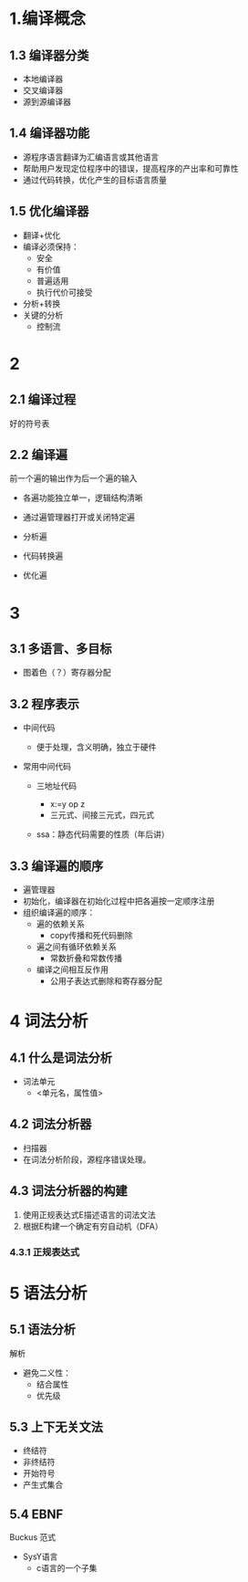 # 1.编译概念

## 1.3 编译器分类

* 本地编译器
* 交叉编译器
* 源到源编译器

## 1.4 编译器功能

* 源程序语言翻译为汇编语言或其他语言
* 帮助用户发现定位程序中的错误，提高程序的产出率和可靠性
* 通过代码转换，优化产生的目标语言质量

## 1.5 优化编译器

* 翻译+优化
* 编译必须保持：
  * 安全
  * 有价值
  * 普遍适用
  * 执行代价可接受
* 分析+转换
* 关键的分析
  * 控制流



# 2

## 2.1 编译过程

好的符号表





## 2.2 编译遍

前一个遍的输出作为后一个遍的输入

* 各遍功能独立单一，逻辑结构清晰
* 通过遍管理器打开或关闭特定遍



* 分析遍
* 代码转换遍
* 优化遍



# 3

## 3.1 多语言、多目标



* 图着色（？）寄存器分配





## 3.2 程序表示



* 中间代码
  * 便于处理，含义明确，独立于硬件

* 常用中间代码

  * 三地址代码
    * x:=y op z
    * 三元式、间接三元式，四元式

  * ssa：静态代码需要的性质（年后讲）



## 3.3 编译遍的顺序

* 遍管理器
* 初始化，编译器在初始化过程中把各遍按一定顺序注册
* 组织编译遍的顺序：
  * 遍的依赖关系
    * copy传播和死代码删除
  * 遍之间有循环依赖关系
    * 常数折叠和常数传播
  * 编译之间相互反作用
    * 公用子表达式删除和寄存器分配



# 4 词法分析

## 4.1 什么是词法分析

* 词法单元
  * <单元名，属性值>



## 4.2 词法分析器

* 扫描器
* 在词法分析阶段，源程序错误处理。



## 4.3 词法分析器的构建

1. 使用正规表达式E描述语言的词法文法
2. 根据E构建一个确定有穷自动机（DFA）



### 4.3.1 正规表达式





# 5 语法分析

## 5.1 语法分析

解析

* 避免二义性：
  * 结合属性
  * 优先级

## 5.3 上下无关文法

* 终结符
* 非终结符
* 开始符号
* 产生式集合



## 5.4 EBNF



Buckus 范式



* SysY语言
  * c语言的一个子集